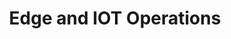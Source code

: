 ---
type: docs
title: "Edge and IOT Operations"
linkTitle: "Edge and IOT Operations"
weight: 10
description: >-
  The deployment scenarios in this section will show you how to work with Azure Edge and IOT Operations capabilities and features.
---